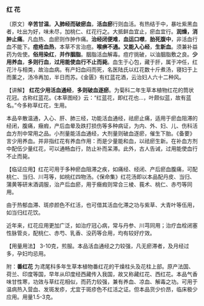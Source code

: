 ### 红   花

 

〔原文〕**辛苦甘温**。**入肺经而破瘀血**，**活血瘀**行则血活。有热结于中，暴吐紫黑血者，吐出为好，味未尽，加桃仁、红花行之。大抵鲜血宜止，瘀血宜行。**润燥，消肿止痛**。凡血热、血瘀则作肿作痛。**治经闭便难**，**血运口噤**，**胎死腹中**，非活血行血不能下。**痘疮血热**，本草不言治痘。**喉痹不通。又能入心经**，**生新血**。须兼补益药为佐使。**俗用染红**，**并作胭脂**。胭脂活血解毒。痘疔挑破，以油胭脂敷之良。**少用养血**，**多则行血**，**过用能使血行不止而毙**。血生于心包，藏于肝，属于冲任，红花汁与相类，故治血病。有产妇血闷而死，名医陆氏以红花数十斤煮汤，寝妇于上而薰之，汤冷再加，半日而苏。《金匮》有红蓝花酒，云治妇人六十二种风。

【讲解】 **红花少用活血通经**，**多则破血逐瘀**。为菊科二年生草本植物红花的筒状花冠。古称红蓝花。《本草图经》云：“红蓝花，即红花也…，叶颇似蓝，故有蓝名。”今多称草红花，生用。

本品辛散温通，入心、肝、肺三经，功能活血通经，祛瘀止痛，适用于瘀血阻滞的经闭，腹痛，癥瘕，产后血晕及跌打损伤等多种病证，为内、外、妇、儿、伤科活血方剂中常用之品。小剂量能活血通经，大剂量则破血逐瘀，催生下胎。《备要》言少用养血。并非指红花有养血作用：而是少量能和血，以祛瘀生新。在补血方剂中配伍少量红花，可以通畅血行，防止补而呆滞。此外，古人告诫，过用能使血行不止而毙。
    

【临证应用】红花可用于多种瘀血阻滞之疾，如痛经、经闭、产后瘀血腹痛，可配桃仁、当归、川芎等，如桃红四物汤。《保命集》红花汤即以本品配丹皮、当归、蒲黄等研末酒调服，治产后血瘀，用于癥瘕则常合三棱、莪术、桃仁、赤芍等同用。
     

由于热郁血滞、斑疹颜色不红活，也可借其活血化滞之功与紫草、大青叶等伍用，如当归红花饮。

近年来，红花应用更加广泛，如治疗冠心病，常与丹参、川芎同用；治疗血栓闭塞性脉管炎，配桃仁、赤芍、乳香、没药等合用，均有较好疗效。
    

【用量用法】 3-10克，煎服。本品活血通经之力较强，凡无瘀滞者，及月经过多，孕妇均忌用。
     

附：**番红花**  为鸢尾科多年生草本植物番红花的干燥柱头及花柱上部。原产法国、荷兰、印度等国，早年从印度经西藏传入我国，故又称藏红花、西红花。本品气香味甘性寒，功效与草红花相似，而药力较强，兼有养血、凉血、解毒之功。可用于温病热入营血、发斑发疹，尤宜于斑疹色不红活之证。但本品货少价昂，临床极少应用。用量1.5-3克。


